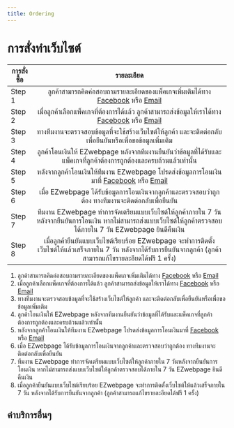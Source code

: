 ```yaml
---
title: Ordering
---
```


# <i class="fas fa-tools"></i>การสั่งทำเว็บไซต์

| การสั่งซื้อ | รายละเอียด |
| ----- | :----: |
| Step 1  |  ลูกค้าสามารถคิดค่อสอบถามรายละเอียดของแพ็คเกจเพิ่มเติมได้ทาง [Facebook](https://facebook.com/EZwebpage4U) หรือ [Email](mailto:ez.webpage.99@gmail.com) |
| Step 2  |  เมื่อลูกค้าเลือกแพ็คเกจที่ต้องการได้แล้ว ลูกค้าสามารถส่งข้อมูลให้เราได้ทาง [Facebook](https://facebook.com/EZwebpage4U) หรือ [Email](mailto:ez.webpage.99@gmail.com) |
| Step 3  |  ทางทีมงานจะตรวจสอบข้อมูลที่จะใช้สร้างเว็บไซต์ให้ลูกค้า และจะติดต่อกลับเพื่อยืนยันหรือเพื่อขอข้อมูลเพิ่มเติม   |
| Step 4  |  ลูกค้าโอนเงินให้ EZwebpage หลังจากทีมงานยืนยันว่าข้อมูลที่ได้รับและแพ็คเกจที่ลูกค้าต้องการถูกต้องและครบถ้วนแล้วเท่านั้น |
| Step 5  |  หลังจากลูกค้าโอนเงินให้ทีมงาน EZwebpage โปรดส่งข้อมูลการโอนเงินมาที่ [Facebook](https://facebook.com/EZwebpage4U) หรือ [Email](mailto:ez.webpage.99@gmail.com)  |
| Step 6  |  เมื่อ EZwebpage ได้รับข้อมูลการโอนเงินจากลูกค้าและตรวจสอบว่าถูกต้อง ทางทีมงานจะติดต่อกลับเพื่อยืนยัน |
| Step 7  |  ทีมงาน EZwebpage ทำการจัดเตรียมแบบเว็บไซต์ให้ลูกค้าภายใน 7 วันหลังจากยืนยันการโอนเงิน หากไม่สามารถส่งแบบเว็บไซต์ให้ลูกค้าตรวจสอบได้ภายใน 7 วัน EZwebpage ยินดีคืนเงิน |
| Step 8  |  เมื่อลูกค้ายืนยันแบบเว็บไซต์เรียบร้อย EZwebpage จะทำการติดตั้งเว็บไซต์ให้แล้วเสร็จภายใน 7 วัน หลังจากได้รับการยืนยันจากลูกค้า (ลูกค้าสามารถแก้ไขรายละอียดได้ฟรี 1 ครั้ง) |

1. ลูกค้าสามารถคิดค่อสอบถามรายละเอียดของแพ็คเกจเพิ่มเติมได้ทาง [Facebook](https://facebook.com/EZwebpage4U) หรือ [Email](mailto:ez.webpage.99@gmail.com) 
2. เมื่อลูกค้าเลือกแพ็คเกจที่ต้องการได้แล้ว ลูกค้าสามารถส่งข้อมูลให้เราได้ทาง [Facebook](https://facebook.com/EZwebpage4U) หรือ [Email](mailto:ez.webpage.99@gmail.com) 
3. ทางทีมงานจะตรวจสอบข้อมูลที่จะใช้สร้างเว็บไซต์ให้ลูกค้า และจะติดต่อกลับเพื่อยืนยันหรือเพื่อขอข้อมูลเพิ่มเติม   
4. ลูกค้าโอนเงินให้ EZwebpage หลังจากทีมงานยืนยันว่าข้อมูลที่ได้รับและแพ็คเกจที่ลูกค้าต้องการถูกต้องและครบถ้วนแล้วเท่านั้น 
5. หลังจากลูกค้าโอนเงินให้ทีมงาน EZwebpage โปรดส่งข้อมูลการโอนเงินมาที่ [Facebook](https://facebook.com/EZwebpage4U) หรือ [Email](mailto:ez.webpage.99@gmail.com)  
6. เมื่อ EZwebpage ได้รับข้อมูลการโอนเงินจากลูกค้าและตรวจสอบว่าถูกต้อง ทางทีมงานจะติดต่อกลับเพื่อยืนยัน 
7. ทีมงาน EZwebpage ทำการจัดเตรียมแบบเว็บไซต์ให้ลูกค้าภายใน 7 วันหลังจากยืนยันการโอนเงิน หากไม่สามารถส่งแบบเว็บไซต์ให้ลูกค้าตรวจสอบได้ภายใน 7 วัน EZwebpage ยินดีคืนเงิน 
8. เมื่อลูกค้ายืนยันแบบเว็บไซต์เรียบร้อย EZwebpage จะทำการติดตั้งเว็บไซต์ให้แล้วเสร็จภายใน 7 วัน หลังจากได้รับการยืนยันจากลูกค้า (ลูกค้าสามารถแก้ไขรายละอียดได้ฟรี 1 ครั้ง) 




## <i class="fas fa-tools"></i>ค่าบริการอื่นๆ

